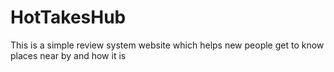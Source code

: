 # HotTakesHub
This is a simple review system website which helps new people get to know places near by and how it is 
